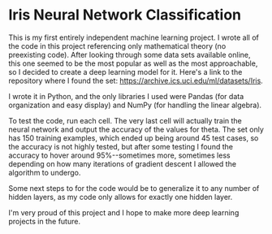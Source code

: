 # Iris Neural Network Classification

This is my first entirely independent machine learning project. I wrote all of the code in this project referencing only mathematical theory (no preexisting code). 
After looking through some data sets available online, this one seemed to be the most popular as well as the most approachable, so I decided to create a deep learning model for it. Here's a link to the repository where I found the set: https://archive.ics.uci.edu/ml/datasets/Iris. 

I wrote it in Python, and the only libraries I used were Pandas (for data organization and easy display) and NumPy (for handling the linear algebra). 

To test the code, run each cell. The very last cell will actually train the neural network and output the accuracy of the values for theta. The set only has 150 training examples, which ended up being around 45 test cases, so the accuracy is not highly tested, but after some testing I found the accuracy to hover around 95%--sometimes more, sometimes less depending on how many iterations of gradient descent I allowed the algorithm to undergo. 

Some next steps to for the code would be to generalize it to any number of hidden layers, as my code only allows for exactly one hidden layer. 

I'm very proud of this project and I hope to make more deep learning projects in the future. 
